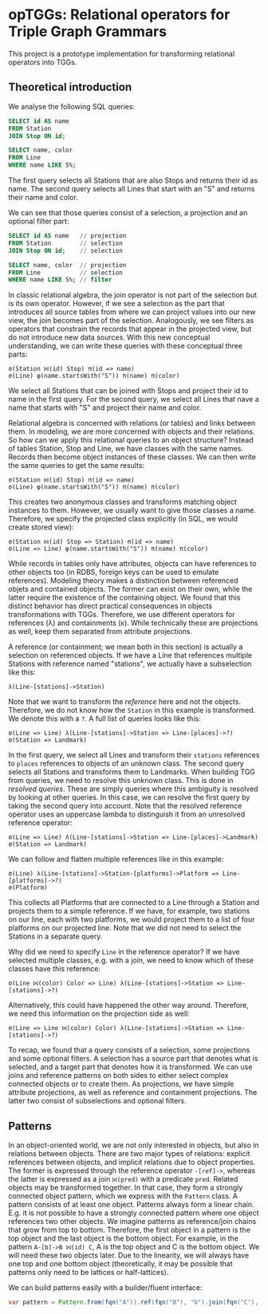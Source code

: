 # opTGGs: Relational operators for Triple Graph Grammars

This project is a prototype implementation for transforming relational operators into TGGs.

## Theoretical introduction

We analyse the following SQL queries:
```sql
SELECT id AS name
FROM Station
JOIN Stop ON id;

SELECT name, color
FROM Line
WHERE name LIKE S%;
```
The first query selects all Stations that are also Stops and returns their id as name.
The second query selects all Lines that start with an "S" and returns their name and color.

We can see that those queries consist of a selection, a projection and an optional filter part:
```sql
SELECT id AS name   // projection
FROM Station        // selection
JOIN Stop ON id;    // selection

SELECT name, color  // projection
FROM Line           // selection
WHERE name LIKE S%; // filter
```
In classic relational algebra, the join operator is not part of the selection but is its own operator.
However, if we see a selection as the part that introduces all source tables from where we can project values into our 
new view, the join becomes part of the selection. Analogously, we see filters as operators that constrain the records
that appear in the projected view, but do not introduce new data sources. With this new conceptual understanding,
we can write these queries with these conceptual three parts:
```
σ(Station ⨝(id) Stop) π(id => name)
σ(Line) φ(name.startsWith("S")) π(name) π(color)
```
We select all Stations that can be joined with Stops and project their id to name in the first query.
For the second query, we select all Lines that nave a name that starts with "S" and project their name and color.

Relational algebra is concerned with relations (or tables) and links between them. In modeling, we are more concerned 
with objects and their relations. So how can we apply this relational queries to an object structure? Instead of tables
Station, Stop and Line, we have classes with the same names. Records then become object instances of these classes.
We can then write the same queries to get the same results:
```
σ(Station ⨝(id) Stop) π(id => name)
σ(Line) φ(name.startsWith("S")) π(name) π(color)
```
This creates two anonymous classes and transforms matching object instances to them. However, we usually want to give
those classes a name. Therefore, we specify the projected class explicitly (in SQL, we would create stored view):
```
σ(Station ⨝(id) Stop => Station) π(id => name)
σ(Line => Line) φ(name.startsWith("S")) π(name) π(color)
```

While records in tables only have attributes, objects can have references to other objects too (in RDBS, foreign keys 
can be used to emulate references). Modeling theory makes a distinction between referenced objets and contained objects.
The former can exist on their own, while the latter require the existence of the containing object. We found that this
distinct behavior has direct practical consequences in objects transformations with TGGs. Therefore, we use different
operators for references (λ) and containments (κ). While technically these are projections as well, keep them separated from 
attribute projections.

A reference (or containment; we mean both in this section) is actually a selection on referenced objects. If we have a
Line that references multiple Stations with reference named "stations", we actually have a subselection like this:
```
λ(Line-[stations]->Station)
```
Note that we want to transform the *reference* here and not the objects. Therefore, we do not know how the `Station` in
this example is transformed. We denote this with a `?`. A full list of queries looks like this:
```
σ(Line => Line) λ(Line-[stations]->Station => Line-[places]->?)
σ(Station => Landmark)
```
In the first query, we select all Lines and transform their `stations` references to `places` references to objects
of an unknown class. The second query selects all Stations and transforms them to Landmarks. When building TGG from 
queries, we need to resolve this unknown class. This is done in *resolved queries*. These are simply queries where 
this ambiguity is resolved by looking at other queries. In this case, we can resolve the first query by taking the
second query into account. Note that the resolved reference operator uses an uppercase lambda to distinguish it from an
unresolved reference operator:
```
σ(Line => Line) Λ(Line-[stations]->Station => Line-[places]->Landmark)
σ(Station => Landmark)
```
We can follow and flatten multiple references like in this example:
```
σ(Line) λ(Line-[stations]->Station-[platforms]->Platform => Line-[platforms]->?)
σ(Platform)
```
This collects all Platforms that are connected to a Line through a Station and projects them to a simple reference.
If we have, for example, two stations on our line, each with two platforms, we would project them to a list of four 
platforms on our projected line. Note that we did not need to select the Stations in a separate query.

Why did we need to specify `Line` in the reference operator? If we have selected multiple classes, e.g. with a join,
we need to know which of these classes have this reference:
```
σ(Line ⨝(color) Color => Line) λ(Line-[stations]->Station => Line-[stations]->?)
```
Alternatively, this could have happened the other way around. Therefore, we need this information on the projection 
side as well:
```
σ(Line => Line ⨝(color) Color) λ(Line-[stations]->Station => Line-[stations]->?)
```

To recap, we found that a query consists of a selection, some projections and some optional filters. A selection has
a source part that denotes what is selected, and a target part that denotes how it is transformed. We can use joins and
reference patterns on both sides to either select complex connected objects or to create them. As projections, we have
simple attribute projections, as well as reference and containment projections. The latter two consist of subselections
and optional filters.

## Patterns

In an object-oriented world, we are not only interested in objects, but also in relations between objects. There are two
major types of relations: explicit references between objects, and implicit relations due to object properties. The former
is expressed through the reference operator `-[ref]->`, whereas the latter is expressed as a join `⨝(pred)` with a 
predicate `pred`. Related objects may be transformed together. In that case, they form a strongly connected object pattern,
which we express with the `Pattern` class. A pattern consists of at least one object. Patterns always form a linear chain.
E.g. it is not possible to have a strongly connected pattern where one object references two other objects. We imagine
patterns as reference/join chains that grow from top to bottom. Therefore, the first object in a pattern is the top object
and the last object is the bottom object. For example, in the pattern `A-[b]->B ⨝(id) C`, A is the top object and C is
the bottom object. We will need these two objects later. Due to the linearity, we will always have one top and one bottom 
object (theoretically, it may be possible that patterns only need to be lattices or half-lattices).

We can build patterns easily with a builder/fluent interface:
```java
var pattern = Pattern.from(fqn("A")).ref(fqn("B"), "b").join(fqn("C"), "id");
```

